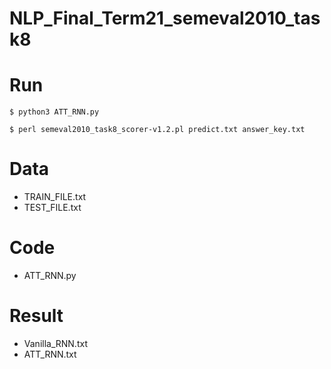 # NLP_Final_Term21_semeval2010_task8
# Run
```shell
$ python3 ATT_RNN.py
```
```shell
$ perl semeval2010_task8_scorer-v1.2.pl predict.txt answer_key.txt
```
# Data
+ TRAIN_FILE.txt
+ TEST_FILE.txt
# Code
+ ATT_RNN.py
# Result
+ Vanilla_RNN.txt
+ ATT_RNN.txt

